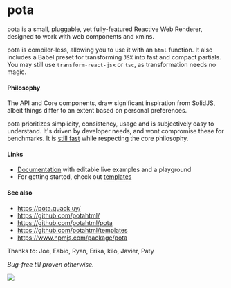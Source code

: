 # pota

pota is a small, pluggable, yet fully-featured Reactive Web Renderer,
designed to work with web components and xmlns.

pota is compiler-less, allowing you to use it with an `html` function.
It also includes a Babel preset for transforming `JSX` into fast and
compact partials. You may still use `transform-react-jsx` or `tsc`, as
transformation needs no magic.

#### Philosophy

The API and Core components, draw significant inspiration from
SolidJS, albeit things differ to an extent based on personal
preferences.

pota prioritizes simplicity, consistency, usage and is subjectively
easy to understand. It's driven by developer needs, and wont
compromise these for benchmarks. It is
[still fast](https://krausest.github.io/js-framework-benchmark/current.html)
while respecting the core philosophy.

#### Links

- [Documentation](https://pota.quack.uy/) with editable live examples
  and a playground
- For getting started, check out
  [templates](https://github.com/potahtml/templates)

#### See also

- https://pota.quack.uy/
- https://github.com/potahtml/
- https://github.com/potahtml/pota
- https://github.com/potahtml/templates
- https://www.npmjs.com/package/pota

Thanks to: Joe, Fabio, Ryan, Erika, kilo, Javier, Paty

_Bug-free till proven otherwise._

 <img src="https://pota.quack.uy/assets/logo-small.png"/>
